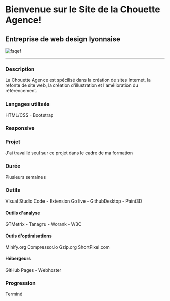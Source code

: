 # Bienvenue sur le Site de la Chouette Agence!

## Entreprise de web design lyonnaise

![fsqef](https://zupimages.net/up/20/25/ft1d.png)

-----------------
### Description
  La Chouette Agence est spécilisé dans la création de sites Internet, la refonte de site web, la création
  d'illustration et l'amélioration du référencement.

### Langages utilisés 
  HTML/CSS - Bootstrap

### Responsive

### Projet
  J'ai travaillé seul sur ce projet dans le cadre de ma formation

### Durée
  Plusieurs semaines

### Outils
  Visual Studio Code - Extension Go live - GithubDesktop - Paint3D 

#### Outils d'analyse
  GTMetrix - Tanagru - Worank - W3C

#### Outis d'optimisations
  Minify.org
  Compressor.io
  Gzip.org
  ShortPixel.com

#### Hébergeurs 
  GitHub Pages - Webhoster

### Progression
  Terminé

